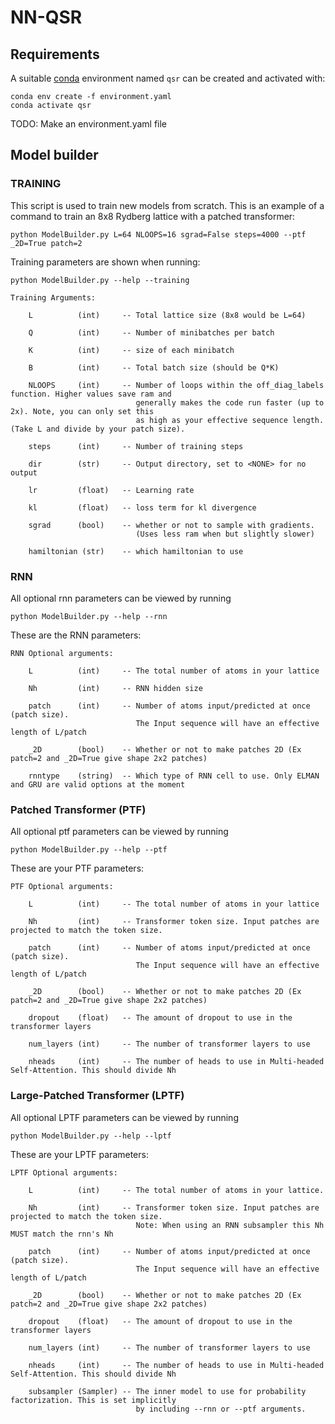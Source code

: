 # NN-QSR

## Requirements
A suitable [conda](https://conda.io/) environment named `qsr` can be created
and activated with:

```
conda env create -f environment.yaml
conda activate qsr
```

TODO: Make an environment.yaml file


## Model builder

### TRAINING

This script is used to train new models from scratch. This is an example of a command
to train an 8x8 Rydberg lattice with a patched transformer:

```
python ModelBuilder.py L=64 NLOOPS=16 sgrad=False steps=4000 --ptf _2D=True patch=2
```

Training parameters are shown when running:

```
python ModelBuilder.py --help --training
```

```
Training Arguments:

    L          (int)     -- Total lattice size (8x8 would be L=64)

    Q          (int)     -- Number of minibatches per batch

    K          (int)     -- size of each minibatch

    B          (int)     -- Total batch size (should be Q*K)

    NLOOPS     (int)     -- Number of loops within the off_diag_labels function. Higher values save ram and
                            generally makes the code run faster (up to 2x). Note, you can only set this
                            as high as your effective sequence length. (Take L and divide by your patch size).

    steps      (int)     -- Number of training steps

    dir        (str)     -- Output directory, set to <NONE> for no output

    lr         (float)   -- Learning rate

    kl         (float)   -- loss term for kl divergence

    sgrad      (bool)    -- whether or not to sample with gradients.
                            (Uses less ram when but slightly slower)

    hamiltonian (str)    -- which hamiltonian to use
```

### RNN

All optional rnn parameters can be viewed by running 

```
python ModelBuilder.py --help --rnn
```

These are the RNN parameters:

```
RNN Optional arguments:

    L          (int)     -- The total number of atoms in your lattice

    Nh         (int)     -- RNN hidden size

    patch      (int)     -- Number of atoms input/predicted at once (patch size).
                            The Input sequence will have an effective length of L/patch

    _2D        (bool)    -- Whether or not to make patches 2D (Ex patch=2 and _2D=True give shape 2x2 patches)

    rnntype    (string)  -- Which type of RNN cell to use. Only ELMAN and GRU are valid options at the moment

```

### Patched Transformer (PTF)



All optional ptf parameters can be viewed by running 

```
python ModelBuilder.py --help --ptf
```

These are your PTF parameters:

```
PTF Optional arguments:

    L          (int)     -- The total number of atoms in your lattice

    Nh         (int)     -- Transformer token size. Input patches are projected to match the token size.

    patch      (int)     -- Number of atoms input/predicted at once (patch size).
                            The Input sequence will have an effective length of L/patch

    _2D        (bool)    -- Whether or not to make patches 2D (Ex patch=2 and _2D=True give shape 2x2 patches)

    dropout    (float)   -- The amount of dropout to use in the transformer layers

    num_layers (int)     -- The number of transformer layers to use

    nheads     (int)     -- The number of heads to use in Multi-headed Self-Attention. This should divide Nh

```


### Large-Patched Transformer (LPTF)


All optional LPTF parameters can be viewed by running 

```
python ModelBuilder.py --help --lptf
```

These are your LPTF parameters:

```
LPTF Optional arguments:

    L          (int)     -- The total number of atoms in your lattice.

    Nh         (int)     -- Transformer token size. Input patches are projected to match the token size.
                            Note: When using an RNN subsampler this Nh MUST match the rnn's Nh

    patch      (int)     -- Number of atoms input/predicted at once (patch size).
                            The Input sequence will have an effective length of L/patch

    _2D        (bool)    -- Whether or not to make patches 2D (Ex patch=2 and _2D=True give shape 2x2 patches)

    dropout    (float)   -- The amount of dropout to use in the transformer layers

    num_layers (int)     -- The number of transformer layers to use

    nheads     (int)     -- The number of heads to use in Multi-headed Self-Attention. This should divide Nh

    subsampler (Sampler) -- The inner model to use for probability factorization. This is set implicitly
                            by including --rnn or --ptf arguments.

```
